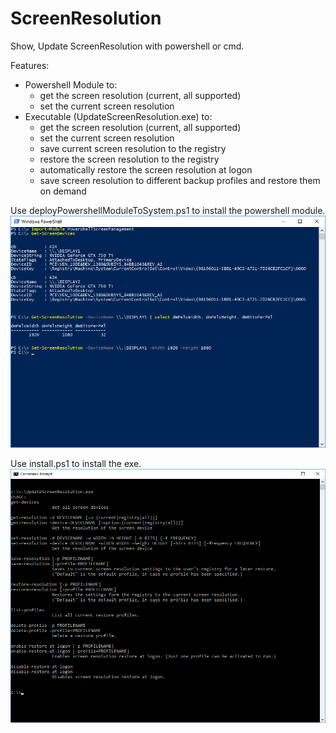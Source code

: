 # ScreenResolution
Show, Update ScreenResolution with powershell or cmd.

Features:
  * Powershell Module to:
    * get the screen resolution (current, all supported)
    * set the current screen resolution
  * Executable (UpdateScreenResolution.exe) to:
    * get the screen resolution (current, all supported)
    * set the current screen resolution
    * save current screen resolution to the registry
    * restore the screen resolution  to the registry
    * automatically restore the screen resolution at logon
    * save screen resolution to different backup profiles and restore them on demand

Use deployPowershellModuleToSystem.ps1 to install the powershell module.
![Powershell Screen Management](Documentation/PowershellScreenManagement.png)

Use install.ps1 to install the exe.
![UpdateScreenResolution.exe](Documentation/UpdateScreenResolutionExe.png)
